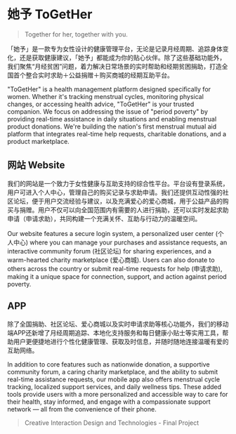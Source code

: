 # 她予 ToGetHer

> Together for her, together with you.

「她予」是一款专为女性设计的健康管理平台，无论是记录月经周期、追踪身体变化，还是获取健康建议，「她予」都能成为你的贴心伙伴。除了这些基础功能外，我们聚焦“月经贫困”问题，着力解决日常场景的实时帮助和经期贫困捐助，打造全国首个整合实时求助＋公益捐赠＋购买商城的经期互助平台。

"ToGetHer" is a health management platform designed specifically for women. Whether it's tracking menstrual cycles, monitoring physical changes, or accessing health advice, "ToGetHer" is your trusted companion. We focus on addressing the issue of "period poverty" by providing real-time assistance in daily situations and enabling menstrual product donations. We're building the nation's first menstrual mutual aid platform that integrates real-time help requests, charitable donations, and a product marketplace.


## 网站 Website

我们的网站是一个致力于女性健康与互助支持的综合性平台。平台设有登录系统，用户可进入个人中心，管理自己的购买记录与求助申请。我们还提供互动性强的社区论坛，便于用户交流经验与建议，以及充满爱心的爱心商城，用于公益产品的购买与捐赠。用户不仅可以向全国范围内有需要的人进行捐助，还可以实时发起求助申请（申请求助），共同构建一个充满关怀、互助与行动力的温暖空间。

Our website features a secure login system, a personalized user center (个人中心) where you can manage your purchases and assistance requests, an interactive community forum (社区论坛) for sharing experiences, and a warm-hearted charity marketplace (爱心商城). Users can also donate to others across the country or submit real-time requests for help (申请求助), making it a unique space for connection, support, and action against period poverty.


## APP 

除了全国捐助、社区论坛、爱心商城以及实时申请求助等核心功能外，我们的移动端APP还新增了月经周期追踪、本地化支持服务和每日健康小贴士等实用工具，帮助用户更便捷地进行个性化健康管理、获取及时信息，并随时随地连接温暖有爱的互助网络。

In addition to core features such as nationwide donation, a supportive community forum, a caring charity marketplace, and the ability to submit real-time assistance requests, our mobile app also offers menstrual cycle tracking, localized support services, and daily wellness tips. These added tools provide users with a more personalized and accessible way to care for their health, stay informed, and engage with a compassionate support network — all from the convenience of their phone.







> Creative Interaction Design and Technologies - Final Project

